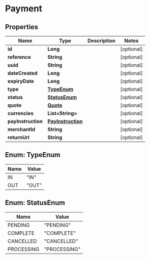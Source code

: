 # Payment

## Properties
Name | Type | Description | Notes
------------ | ------------- | ------------- | -------------
**id** | **Long** |  |  [optional]
**reference** | **String** |  |  [optional]
**uuid** | **String** |  |  [optional]
**dateCreated** | **Long** |  |  [optional]
**expiryDate** | **Long** |  |  [optional]
**type** | [**TypeEnum**](#TypeEnum) |  |  [optional]
**status** | [**StatusEnum**](#StatusEnum) |  |  [optional]
**quote** | [**Quote**](Quote.md) |  |  [optional]
**currencies** | **List&lt;String&gt;** |  |  [optional]
**payInstruction** | [**PayInstruction**](PayInstruction.md) |  |  [optional]
**merchantId** | **String** |  |  [optional]
**returnUrl** | **String** |  |  [optional]

<a name="TypeEnum"></a>
## Enum: TypeEnum
Name | Value
---- | -----
IN | &quot;IN&quot;
OUT | &quot;OUT&quot;

<a name="StatusEnum"></a>
## Enum: StatusEnum
Name | Value
---- | -----
PENDING | &quot;PENDING&quot;
COMPLETE | &quot;COMPLETE&quot;
CANCELLED | &quot;CANCELLED&quot;
PROCESSING | &quot;PROCESSING&quot;
